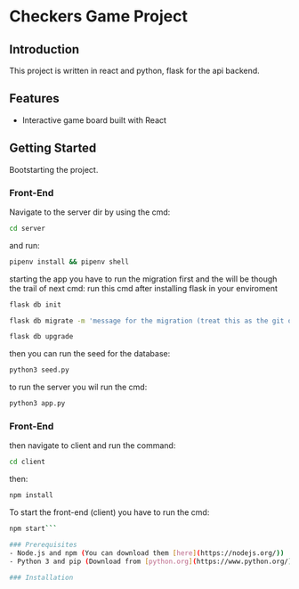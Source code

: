 # Checkers Game Project
## Introduction
This project is written in react and python, flask for the api backend.

## Features
- Interactive game board built with React

## Getting Started
Bootstarting the project.

### Front-End
Navigate to the server dir by using the cmd:
```bash
cd server
```
and run:
```bash
pipenv install && pipenv shell
```
starting the app you have to run the migration first and the will be though the trail of next cmd:
run this cmd after installing flask in your enviroment
```bash
flask db init

flask db migrate -m 'message for the migration (treat this as the git of databases)'

flask db upgrade
```
then you can run the seed for the database:
```bash
python3 seed.py
```

to run the server you wil run the cmd:
```bash
python3 app.py
```
### Front-End
then navigate to client and run the command:
```bash
cd client
```
then:
```bash
npm install
```

To start the front-end (client) you have to run the cmd:
```bash 
npm start```

### Prerequisites
- Node.js and npm (You can download them [here](https://nodejs.org/))
- Python 3 and pip (Download from [python.org](https://www.python.org/))

### Installation